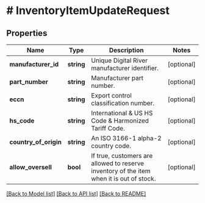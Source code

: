 # # InventoryItemUpdateRequest

## Properties

Name | Type | Description | Notes
------------ | ------------- | ------------- | -------------
**manufacturer_id** | **string** | Unique Digital River manufacturer identifier. | [optional] 
**part_number** | **string** | Manufacturer part number. | [optional] 
**eccn** | **string** | Export control classification number. | [optional] 
**hs_code** | **string** | International &amp; US HS Code &amp; Harmonized Tariff Code. | [optional] 
**country_of_origin** | **string** | An ISO 3166-1 alpha-2 country code. | [optional] 
**allow_oversell** | **bool** | If true, customers are allowed to reserve inventory of the item when it is out of stock. | [optional] 

[[Back to Model list]](../../README.md#documentation-for-models) [[Back to API list]](../../README.md#documentation-for-api-endpoints) [[Back to README]](../../README.md)


